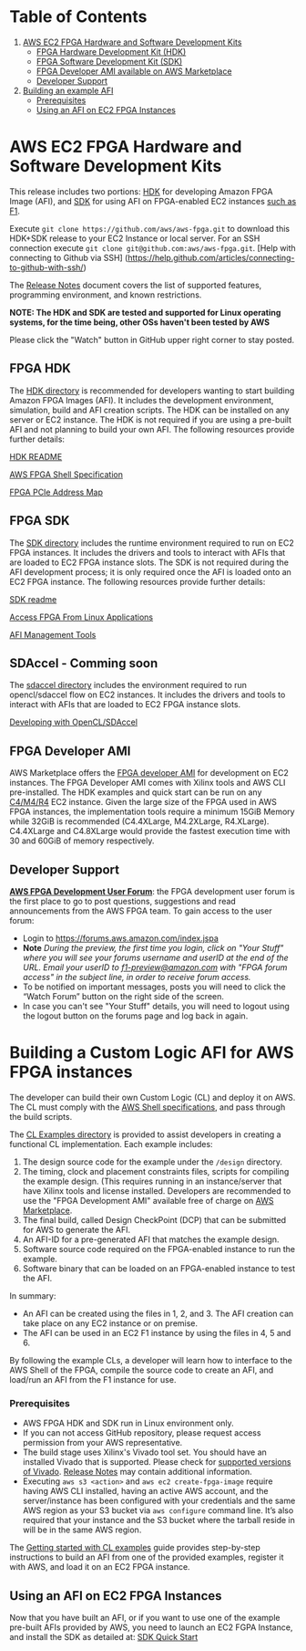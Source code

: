 <span style="display: inline-block;">

# Table of Contents

1. [AWS EC2 FPGA Hardware and Software Development Kits](#devkit)
    - [FPGA Hardware Development Kit (HDK)](#fpgahdk)
    - [FPGA Software Development Kit (SDK)](#fpgasdk)
    - [FPGA Developer AMI available on AWS Marketplace](#devAmi)
    - [Developer Support](#devSupport)
2. [Building an example AFI](#buildingAnExample)
    - [Prerequisites](#buildingafiprereq)
    - [Using an AFI on EC2 FPGA Instances](#usingAfi)

<a name="devkit"></a>
# AWS EC2 FPGA Hardware and Software Development Kits 

This release includes two portions: [HDK](./hdk) for developing Amazon FPGA Image (AFI),  and [SDK](./sdk) for using AFI on FPGA-enabled EC2 instances [such as F1](https://aws.amazon.com/ec2/instance-types/f1/).

Execute `git clone https://github.com/aws/aws-fpga.git` to download this HDK+SDK release to your EC2 Instance or local server.
For an SSH connection execute `git clone git@github.com:aws/aws-fpga.git`. [Help with connecting to Github via SSH] (https://help.github.com/articles/connecting-to-github-with-ssh/)

The [Release Notes](./RELEASE_NOTES.md) document covers the list of supported features, programming environment, and known restrictions.

**NOTE: The HDK and SDK are tested and supported for Linux operating systems, for the time being, other OSs haven't been tested by AWS**

Please click the "Watch" button in GitHub upper right corner to stay posted.

<a name="fpgahdk"></a>
## FPGA HDK 

The [HDK directory](./hdk) is recommended for developers wanting to start building Amazon FPGA Images (AFI). It includes the development environment, simulation, build and AFI creation scripts.  The HDK can be installed on any server or EC2 instance. The HDK is not required if you are using a pre-built AFI and not planning to build your own AFI. The following resources provide further details:

[HDK README](./hdk/README.md)
        
[AWS FPGA Shell Specification](./hdk/docs/AWS_Shell_Interface_Specification.md)
        
[FPGA PCIe Address Map](./hdk/docs/AWS_Fpga_Pcie_Memory_Map.md)
        
<a name="fpgasdk"></a>
## FPGA SDK

The [SDK directory](./sdk) includes the runtime environment required to run on EC2 FPGA instances. It includes the drivers and tools to interact with AFIs that are loaded to EC2 FPGA instance slots. The SDK is not required during the AFI development process; it is only required once the AFI is loaded onto an EC2 FPGA instance. The following resources provide further details:

[SDK readme](./sdk/README.md)

[Access FPGA From Linux Applications](./hdk/docs/Programmer_View.md)

[AFI Management Tools](./sdk/userspace/fpga_mgmt_tools/README.md)

<a name="fpgasdaccel"></a>
## SDAccel - Comming soon

The [sdaccel directory](./sdaccel) includes the environment required to run opencl/sdaccel flow on EC2 instances. It includes the drivers and tools to interact with AFIs that are loaded to EC2 FPGA instance slots. 

[Developing with OpenCL/SDAccel](./hdk/docs/OpenCL_SDAccel_Development.md)

<a name="devAmi"></a>
## FPGA Developer AMI 

AWS Marketplace offers the [FPGA developer AMI](https://aws.amazon.com/marketplace/pp/B06VVYBLZZ) for development on EC2 instances. The FPGA Developer AMI comes with Xilinx tools and AWS CLI pre-installed.  The HDK examples and quick start can be run on any [C4/M4/R4](https://aws.amazon.com/ec2/instance-types/) EC2 instance. Given the large size of the FPGA used in AWS FPGA instances, the implementation tools require a minimum 15GiB Memory while 32GiB is recommended (C4.4XLarge, M4.2XLarge, R4.XLarge). C4.4XLarge and C4.8XLarge would provide the fastest execution time with 30 and 60GiB of memory respectively.

<a name="devSupport"></a>
## Developer Support 

[**AWS FPGA Development User Forum**](https://forums.aws.amazon.com/index.jspa): the FPGA development user forum is the first place to go to post questions, suggestions and read announcements from the AWS FPGA team. To gain access to the user forum:

* Login to https://forums.aws.amazon.com/index.jspa 
* **Note** *During the preview, the first time you login, click on "Your Stuff" where you will see your forums username and userID at the end of the URL. Email your userID to f1-preview@amazon.com with "FPGA forum access" in the subject line, in order to receive forum access.*
* To be notified on important messages, posts you will need to click the “Watch Forum” button on the right side of the screen.
* In case you can't see "Your Stuff" details, you will need to logout using the logout button on the forums page and log back in again. 
 
<a name="buildingAnExample"></a>
# Building a Custom Logic AFI for AWS FPGA instances

The developer can build their own Custom Logic (CL) and deploy it on AWS.
The CL must comply with the [AWS Shell specifications](./hdk/docs/AWS_Shell_Interface_Specification.md), and pass through the build scripts.

The [CL Examples directory](./hdk/cl/examples) is provided to assist developers in creating a
functional CL implementation. Each example includes:

1. The design source code for the example under the `/design` directory.
2. The timing, clock and placement constraints files, scripts for compiling the example design. (This requires running in an instance/server that have Xilinx tools and license installed. Developers are recommended to use the "FPGA Development AMI" available free of charge on [AWS Marketplace](https://aws.amazon.com/marketplace/).
3. The final build, called Design CheckPoint (DCP) that can be submitted for AWS to generate the AFI.
4. An AFI-ID for a pre-generated AFI that matches the example design.
5. Software source code required on the FPGA-enabled instance to run the example.
6. Software binary that can be loaded on an FPGA-enabled instance to test the AFI.

In summary:

- An AFI can be created using the files in 1, 2, and 3. The AFI creation can take place on any EC2 instance or on premise.
- The AFI can be used in an EC2 F1 instance by using the files in 4, 5 and 6.

By following the example CLs, a developer will learn how to interface to the AWS Shell of the FPGA, compile the source code to create an AFI, and load/run an AFI from the F1 instance for use.

<a name="buildingafiprereq"></a>
### Prerequisites
* AWS FPGA HDK and SDK run in Linux environment only.
* If you can not access GitHub repository, please request access permission from your AWS representative.
* The build stage uses Xilinx's Vivado tool set. You should have an installed Vivado that is supported.  Please check for [supported versions of Vivado](./hdk/supported_vivado_versions.txt). [Release Notes](./RELEASE_NOTES.md) may contain additional information.
* Executing `aws s3 <action>` and `aws ec2 create-fpga-image` require having AWS CLI installed, having an active AWS account, and the server/instance has been configured with your credentials and the same AWS region as your S3 bucket via `aws configure` command line. It’s also required that your instance and the S3 bucket where the tarball reside in will be in the same AWS region. 

The [Getting started with CL examples](./hdk/cl/examples/README.md) guide provides step-by-step instructions to build an AFI from one of the provided examples, register it with AWS, and load it on an EC2 FPGA instance.

<a name="usingAfi"></a>
## Using an AFI on EC2 FPGA Instances

Now that you have built an AFI, or if you want to use one of the example pre-built AFIs provided by AWS, you need to launch an EC2 FGPA Instance, and install the SDK as detailed at: [SDK Quick Start](./sdk/README.md)


